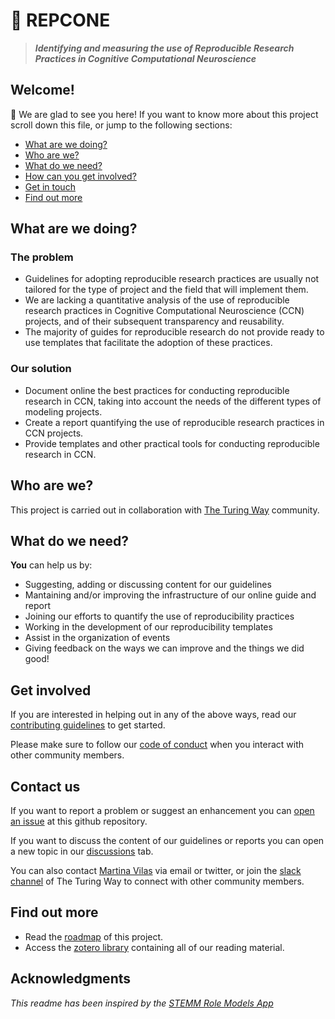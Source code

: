 # :brain: REPCONE
> ___Identifying and measuring the use of Reproducible Research Practices in Cognitive Computational Neuroscience___

## Welcome!
:wave: We are glad to see you here! If you want to know more about this project scroll down this file, or jump to the following sections:

* [What are we doing?](#what-are-we-doing)
* [Who are we?](#who-are-we)
* [What do we need?](#what-do-we-need)
* [How can you get involved?](#get-involved)
* [Get in touch](#contact-us)
* [Find out more](#find-out-more)


## What are we doing?

### The problem
- Guidelines for adopting reproducible research practices are usually not tailored for the type of project and the field that will implement them.
- We are lacking a quantitative analysis of the use of reproducible research practices in Cognitive Computational Neuroscience (CCN) projects, and of their subsequent transparency and reusability.
- The majority of guides for reproducible research do not provide ready to use templates that facilitate the adoption of these practices.

### Our solution
- Document online the best practices for conducting reproducible research in CCN, taking into account the needs of the different types of modeling projects.
- Create a report quantifying the use of reproducible research practices in CCN projects.
- Provide templates and other practical tools for conducting reproducible research in CCN.


## Who are we?
This project is carried out in collaboration with [The Turing Way](https://github.com/alan-turing-institute/the-turing-way) community. 


## What do we need?
**You** can help us by:

* Suggesting, adding or discussing content for our guidelines
* Mantaining and/or improving the infrastructure of our online guide and report
* Joining our efforts to quantify the use of reproducibility practices
* Working in the development of our reproducibility templates
* Assist in the organization of events
* Giving feedback on the ways we can improve and the things we did good!


## Get involved
If you are interested in helping out in any of the above ways, read our [contributing guidelines]() to get started.

Please make sure to follow our [code of conduct](CODE_OF_CONDUCT.md) when you interact with other community members.


## Contact us
If you want to report a problem  or suggest an enhancement 
you can [open an issue](../../issues) at this github repository.

If you want to discuss the content of our guidelines or reports you can open a new topic in our [discussions](../../discussions) tab.

You can also contact [Martina Vilas](https://github.com/martinagvilas) via email or twitter, or join the [slack channel](https://tinyurl.com/jointuringwayslack) of The Turing Way to connect with other community members.


## Find out more
* Read the [roadmap]((https://github.com/martinagvilas/repra-ccn/projects)) of this project.
* Access the [zotero library](https://www.zotero.org/groups/2801228/repcone/library) containing all of our reading material.


## Acknowledgments
_This readme has been inspired by the [STEMM Role Models App](https://github.com/KirstieJane/STEMMRoleModels)_